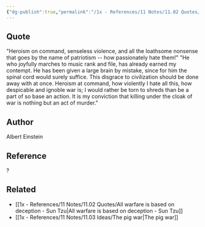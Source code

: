 ```yaml
---
{"dg-publish":true,"permalink":"/1x - References/11 Notes/11.02 Quotes/Heroism, senseless violence and patriotism - Albert Einstein/","title":"Heroism, senseless violence and patriotism - Albert Einstein","noteIcon":""}
---
```



## Quote
"Heroism on command, senseless violence, and all the loathsome nonsense that goes by the name of patriotism -- how passionately  hate them!"
"He who joyfully marches to music rank and file, has already earned my contempt. He has been given a large brain by mistake, since for him the spinal cord would surely suffice. This disgrace  to civilization should be done away with at once. Heroism at  command, how violently I hate all this, how despicable and ignoble war is; I would rather be torn to shreds than be a part of so base  an action. It is my conviction that killing under the cloak of war is nothing but an act of murder."


## Author
Albert Einstein

## Reference
?

## Related
- [[1x - References/11 Notes/11.02 Quotes/All warfare is based on deception - Sun Tzu\|All warfare is based on deception - Sun Tzu]]
- [[1x - References/11 Notes/11.03 Ideas/The pig war\|The pig war]]
